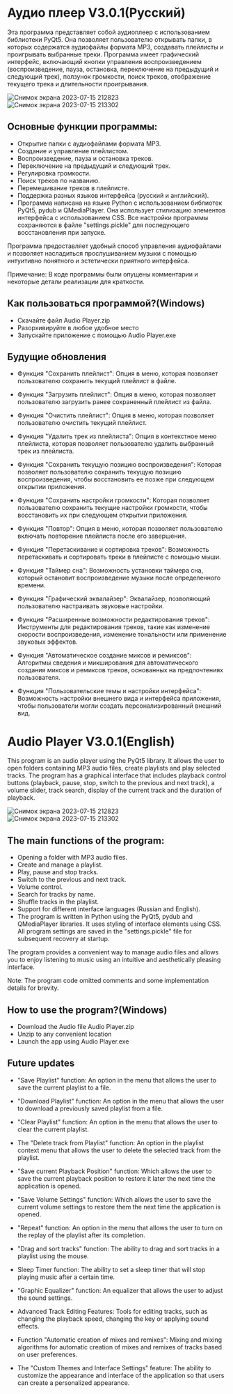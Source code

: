 # Аудио плеер V3.0.1(Русский)
Эта программа представляет собой аудиоплеер с использованием библиотеки PyQt5. Она позволяет пользователю открывать папки, в которых содержатся аудиофайлы формата MP3, создавать плейлисты и проигрывать выбранные треки. Программа имеет графический интерфейс, включающий кнопки управления воспроизведением (воспроизведение, пауза, остановка, переключение на предыдущий и следующий трек), ползунок громкости, поиск треков, отображение текущего трека и длительности проигрывания.

![Снимок экрана 2023-07-15 212823](https://github.com/Rokyl59/audio_player/assets/133006108/df31d814-59fb-49ec-bcd5-a44f2e1d07f6)
![Снимок экрана 2023-07-15 213302](https://github.com/Rokyl59/audio_player/assets/133006108/d9bbb9e3-b00c-4081-8c90-eb645c4ea4fa)


## Основные функции программы:

- Открытие папки с аудиофайлами формата MP3.
- Создание и управление плейлистом.
- Воспроизведение, пауза и остановка треков.
- Переключение на предыдущий и следующий трек.
- Регулировка громкости.
- Поиск треков по названию.
- Перемешивание треков в плейлисте.
- Поддержка разных языков интерфейса (русский и английский).
- Программа написана на языке Python с использованием библиотек PyQt5, pydub и QMediaPlayer. Она использует стилизацию элементов интерфейса с использованием CSS. Все настройки программы сохраняются в файле "settings.pickle" для последующего восстановления при запуске.

Программа предоставляет удобный способ управления аудиофайлами и позволяет насладиться прослушиванием музыки с помощью интуитивно понятного и эстетически приятного интерфейса.

Примечание: В коде программы были опущены комментарии и некоторые детали реализации для краткости.

## Как пользоваться программой?(Windows)

- Скачайте файл Audio Player.zip
- Разорхивируйте в любое удобное место
- Запускайте приложение с помощью Audio Player.exe

## Будущие обновления

- Функция "Сохранить плейлист": Опция в меню, которая позволяет пользователю сохранить текущий плейлист в файле.

- Функция "Загрузить плейлист": Опция в меню, которая позволяет пользователю загрузить ранее сохраненный плейлист из файла. 

- Функция "Очистить плейлист": Опция в меню, которая позволяет пользователю очистить текущий плейлист.

- Функция "Удалить трек из плейлиста": Опция в контекстное меню плейлиста, которая позволяет пользователю удалить выбранный трек из плейлиста.

- Функция "Сохранить текущую позицию воспроизведения": Которая позволяет пользователю сохранить текущую позицию воспроизведения, чтобы восстановить ее позже при следующем открытии приложения.

- Функция "Сохранить настройки громкости": Которая позволяет пользователю сохранить текущие настройки громкости, чтобы восстановить их при следующем открытии приложения.

- Функция "Повтор": Опция в меню, которая позволяет пользователю включать повторение плейлиста после его завершения.

- Функция "Перетаскивание и сортировка треков": Возможность перетаскивать и сортировать треки в плейлисте с помощью мыши.

- Функция "Таймер сна": Возможность установки таймера сна, который остановит воспроизведение музыки после определенного времени.

- Функция "Графический эквалайзер": Эквалайзер, позволяющий пользователю настраивать звуковые настройки.

- Функция "Расширенные возможности редактирования треков": Инструменты для редактирования треков, такие как изменение скорости воспроизведения, изменение тональности или применение звуковых эффектов.

- Функция "Автоматическое создание миксов и ремиксов": Алгоритмы сведения и микширования для автоматического создания миксов и ремиксов треков, основанных на предпочтениях пользователя.

- Функция "Пользовательские темы и настройки интерфейса": Возможность настройки внешнего вида и интерфейса приложения, чтобы пользователи могли создать персонализированный внешний вид.

# Audio Player V3.0.1(English)
This program is an audio player using the PyQt5 library. It allows the user to open folders containing MP3 audio files, create playlists and play selected tracks. The program has a graphical interface that includes playback control buttons (playback, pause, stop, switch to the previous and next track), a volume slider, track search, display of the current track and the duration of playback.

![Снимок экрана 2023-07-15 212823](https://github.com/Rokyl59/audio_player/assets/133006108/df31d814-59fb-49ec-bcd5-a44f2e1d07f6)
![Снимок экрана 2023-07-15 213302](https://github.com/Rokyl59/audio_player/assets/133006108/d9bbb9e3-b00c-4081-8c90-eb645c4ea4fa)

## The main functions of the program:

- Opening a folder with MP3 audio files.
- Create and manage a playlist.
- Play, pause and stop tracks.
- Switch to the previous and next track.
- Volume control.
- Search for tracks by name.
- Shuffle tracks in the playlist.
- Support for different interface languages (Russian and English).
- The program is written in Python using the PyQt5, pydub and QMediaPlayer libraries. It uses styling of interface elements using CSS. All program settings are saved in the "settings.pickle" file for subsequent recovery at startup.

The program provides a convenient way to manage audio files and allows you to enjoy listening to music using an intuitive and aesthetically pleasing interface.

Note: The program code omitted comments and some implementation details for brevity.

## How to use the program?(Windows)

- Download the Audio file Audio Player.zip
- Unzip to any convenient location
- Launch the app using Audio Player.exe

## Future updates

- "Save Playlist" function: An option in the menu that allows the user to save the current playlist to a file.

- "Download Playlist" function: An option in the menu that allows the user to download a previously saved playlist from a file. 

- "Clear Playlist" function: An option in the menu that allows the user to clear the current playlist.

- The "Delete track from Playlist" function: An option in the playlist context menu that allows the user to delete the selected track from the playlist.

- "Save current Playback Position" function: Which allows the user to save the current playback position to restore it later the next time the application is opened.

- "Save Volume Settings" function: Which allows the user to save the current volume settings to restore them the next time the application is opened.

- "Repeat" function: An option in the menu that allows the user to turn on the replay of the playlist after its completion.

- "Drag and sort tracks" function: The ability to drag and sort tracks in a playlist using the mouse.

- Sleep Timer function: The ability to set a sleep timer that will stop playing music after a certain time.

- "Graphic Equalizer" function: An equalizer that allows the user to adjust the sound settings.

- Advanced Track Editing Features: Tools for editing tracks, such as changing the playback speed, changing the key or applying sound effects.

- Function "Automatic creation of mixes and remixes": Mixing and mixing algorithms for automatic creation of mixes and remixes of tracks based on user preferences.

- The "Custom Themes and Interface Settings" feature: The ability to customize the appearance and interface of the application so that users can create a personalized appearance.
